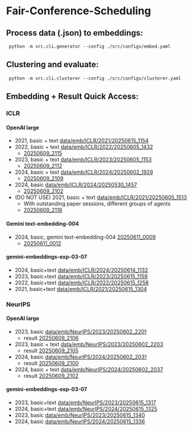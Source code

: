# Fair-Conference-Scheduling


## Process data (.json) to embeddings:
```
 python -m src.cli.generator --config ./src/configs/embed.yaml
```

## Clustering and evaluate:
```
 python -m src.cli.clusterer --config ./src/configs/clusterer.yaml
```

## Embedding + Result Quick Access:
### ICLR
#### OpenAI large
- 2021, basic + text [data/emb/ICLR/2021/20250615_1154](data/emb/ICLR/2021/20250615_1154)
- 2022, basic + text [data/emb/ICLR/2022/20250605_1432](data/emb/ICLR/2022/20250605_1432)
  - [20250609_2115](result/ICLR/2022/20250609_2115)
- 2023, basic + text [data/emb/ICLR/2023/20250605_1153](data/emb/ICLR/2023/20250605_1153)
  - [20250609_2112](result/ICLR/2023/20250609_2112)
- 2024, basic + text [data/emb/ICLR/2024/20250602_1929](data/emb/ICLR/2024/20250602_1929)
  - [20250609_2109](result/ICLR/2024/20250609_2109)
- 2024, basic [data/emb/ICLR/2024/20250530_1457](data/emb/ICLR/2024/20250530_1457)
  - [20250609_2102](result/ICLR/2024/20250609_2102)
- (DO NOT USE) 2021, basic + text [data/emb/ICLR/2021/20250605_1513](data/emb/ICLR/2021/20250605_1513)
  - With outstanding paper sessions, different groups of agents
  - [20250609_2118](result/ICLR/2021/20250609_2118) 
#### Gemini text-embedding-004
- 2024, basic, gemini text-embedding-004 [20250611_0009](data/emb/ICLR/2024/20250611_0009)
  - [20250611_0012](result/ICLR/2024/20250611_0012)
#### gemini-embeddings-exp-03-07 
- 2024, basic+text [data/emb/ICLR/2024/20250614_1132](data/emb/ICLR/2024/20250614_1132)
- 2023, basic+text [data/emb/ICLR/2023/20250615_1159](data/emb/ICLR/2023/20250615_1159)
- 2022, basic+text [data/emb/ICLR/2022/20250615_1258](data/emb/ICLR/2022/20250615_1258)
- 2021, basic+text [data/emb/ICLR/2021/20250615_1304](data/emb/ICLR/2021/20250615_1304)

### NeurIPS
#### OpenAI large
- 2023, basic [data/emb/NeurIPS/2023/20250602_2201](data/emb/NeurIPS/2023/20250602_2201)
  - result [20250609_2106](result/NeurIPS/2023/20250609_2106)
- 2023, basic + text [data/emb/NeurIPS/2023/20250602_2203](data/emb/NeurIPS/2023/20250602_2203)
  - result [20250609_2105](result/NeurIPS/2023/20250609_2105)
- 2024, basic [data/emb/NeurIPS/2024/20250602_2031](data/emb/NeurIPS/2024/20250602_2031)
  - result [20250609_2100](result/NeurIPS/2024/20250609_2100)
- 2024, basic + text [data/emb/NeurIPS/2024/20250602_2037](data/emb/NeurIPS/2024/20250602_2037)
  - result [20250609_2102](result/NeurIPS/2024/20250609_2102)
#### gemini-embeddings-exp-03-07 
- 2023, basic+text [data/emb/NeurIPS/2023/20250615_1317](data/emb/NeurIPS/2023/20250615_1317)
- 2024, basic+text [data/emb/NeurIPS/2024/20250615_1325](data/emb/NeurIPS/2024/20250615_1325)
- 2023, basic [data/emb/NeurIPS/2023/20250615_1340](data/emb/NeurIPS/2023/20250615_1340)
- 2024, basic [data/emb/NeurIPS/2024/20250615_1336](data/emb/NeurIPS/2024/20250615_1336)


